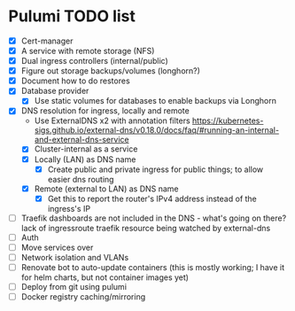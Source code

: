 # Pulumi TODO list

- [x] Cert-manager
- [x] A service with remote storage (NFS)
- [x] Dual ingress controllers (internal/public)
- [x] Figure out storage backups/volumes (longhorn?)
- [x] Document how to do restores
- [x] Database provider
  - [x] Use static volumes for databases to enable backups via Longhorn
- [x] DNS resolution for ingress, locally and remote
  - Use ExternalDNS x2 with annotation filters <https://kubernetes-sigs.github.io/external-dns/v0.18.0/docs/faq/#running-an-internal-and-external-dns-service>
  - [x] Cluster-internal as a service
  - [x] Locally (LAN) as DNS name
    - [x] Create public and private ingress for public things; to allow easier dns routing
  - [x] Remote (external to LAN) as DNS name
    - [x] Get this to report the router's IPv4 address instead of the ingress's IP
- [ ] Traefik dashboards are not included in the DNS - what's going on there? lack of ingressroute traefik resource being watched by external-dns
- [ ] Auth
- [ ] Move services over
- [ ] Network isolation and VLANs
- [ ] Renovate bot to auto-update containers (this is mostly working; I have it for helm charts, but not container images yet)
- [ ] Deploy from git using pulumi
- [ ] Docker registry caching/mirroring
